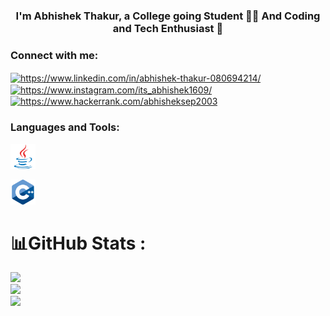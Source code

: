 

  

### <div align="center">I'm Abhishek Thakur, a College going Student  👨‍💻  And Coding and Tech Enthusiast 🚀</div>  



<h3 align="left">Connect with me:</h3>
<p align="left">
<a href="https://linkedin.com/in/https://www.linkedin.com/in/abhishek-thakur-080694214/" target="blank"><img align="center" src="https://raw.githubusercontent.com/rahuldkjain/github-profile-readme-generator/master/src/images/icons/Social/linked-in-alt.svg" alt="https://www.linkedin.com/in/abhishek-thakur-080694214/" height="30" width="40" /></a>
<a href="https://instagram.com/https://www.instagram.com/its_abhishek1609/" target="blank"><img align="center" src="https://raw.githubusercontent.com/rahuldkjain/github-profile-readme-generator/master/src/images/icons/Social/instagram.svg" alt="https://www.instagram.com/its_abhishek1609/" height="30" width="40" /></a>
<a href="https://www.hackerrank.com/https://www.hackerrank.com/abhisheksep2003" target="blank"><img align="center" src="https://raw.githubusercontent.com/rahuldkjain/github-profile-readme-generator/master/src/images/icons/Social/hackerrank.svg" alt="https://www.hackerrank.com/abhisheksep2003" height="30" width="40" /></a>
</p>




<p align="left">
</p>

<h3 align="left">Languages and Tools:</h3>
<p align="left"> <a href="https://www.java.com" target="_blank" rel="noreferrer"> <img src="https://raw.githubusercontent.com/devicons/devicon/master/icons/java/java-original.svg" alt="java" width="40" height="40"/> </a> <p align="left"> <a href="https://www.w3schools.com/cpp/" target="_blank" rel="noreferrer"> <img src="https://raw.githubusercontent.com/devicons/devicon/master/icons/cplusplus/cplusplus-original.svg" alt="cplusplus" width="40" height="40"/> </a> </p>




  



# 📊GitHub Stats :
![](https://github-readme-stats.vercel.app/api?username=abhishekgit1609&theme=tokyonight&hide_border=false&include_all_commits=true&count_private=true)<br/>
![](https://github-readme-streak-stats.herokuapp.com/?user=abhishekgit1609&theme=tokyonight&hide_border=false)<br/>
![](https://github-readme-stats.vercel.app/api/top-langs/?username=abhishekgit1609&theme=tokyonight&hide_border=false&include_all_commits=true&count_private=true&layout=compact)


